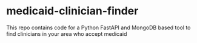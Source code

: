 # medicaid-clinician-finder
This repo contains code for a Python FastAPI and MongoDB based tool to find clinicians in your area who accept medicaid
